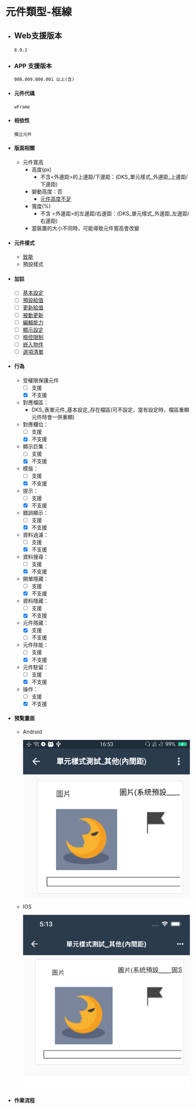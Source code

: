 # 元件類型-框線

* ## Web支援版本
  
      8.9.2

* ### APP 支援版本

      008.009.000.001 以上(含)

* #### 元件代碼

      wFrame

* #### 相依性

      獨立元件

* #### 版面相關

  * 元件寬高
    * 高度(px)
      * 不含<外邊距>的上邊距/下邊距：(DKS_單元樣式_外邊距_上邊距/下邊距)
    * 變動高度：否
      * [元件高度不足](../general/rule)
    * 寬度(%)
      * 不含 <外邊距>的左邊距/右邊距：(DKS_單元樣式_外邊距_左邊距/右邊距)
    * 當裝置的大小不同時，可能導致元件寬高會改變

* #### 元件樣式

  * [致能](../general/style#致能Apps_Enable)
  * 預設樣式

* #### 加註

  * [ ] [基本設定](../Addition/Component/basicSettings)
  * [ ] [預設給值](../Addition/Component/defaultValue)
  * [ ] [更新給值](../Addition/Component/updateValue)
  * [ ] [被動更新](../Addition/Component/passiveUpdate)
  * [ ] [編輯能力](../Addition/Component/editing)
  * [ ] [顯示設定](../Addition/Component/display)
  * [ ] [檢控限制](../Addition/Component/prosecutionRestrictions)
  * [ ] [嵌入物件](../Addition/Component/embedded)
  * [ ] [選項清單](../Addition/Component/optionalList)

* #### 行為

  * 受權限保護元件
    * [ ] 支援
    * [x] 不支援
  * 對應檔區：
    * DKS_表單元件_基本設定_存在檔區(可不設定，當有設定時，檔區重顯元件時會一併重顯)
  * 對應欄位：
    * [ ] 支援
    * [x] 不支援
  * 顯示巨集：
    * [ ] 支援
    * [x] 不支援
  * 模版：
    * [ ] 支援
    * [x] 不支援
  * 提示：
    * [ ] 支援
    * [x] 不支援
  * 錯誤顯示：
    * [ ] 支援
    * [x] 不支援
  * 資料過濾：
    * [ ] 支援
    * [x] 不支援
  * 資料搜尋：
    * [ ] 支援
    * [x] 不支援
  * 開單隱藏：
    * [ ] 支援
    * [x] 不支援
  * 資料隱藏：
    * [ ] 支援
    * [x] 不支援
  * 元件隱藏：
    * [x] 支援
    * [ ] 不支援
  * 元件除能：
    * [ ] 支援
    * [x] 不支援
  * 元件駐留：
    * [ ] 支援
    * [x] 不支援
  * 操作：
    * [ ] 支援
    * [x] 不支援

* #### 預覧畫面

  * Android

    ![image](./image/android/componentImage.png)

  * IOS

    ![image](./image/ios/componentImage.png)

* #### 作業流程
